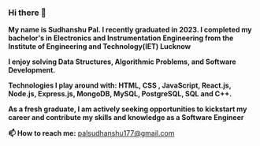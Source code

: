### Hi there 👋

**My name is Sudhanshu Pal. I recently graduated in 2023. I completed my bachelor's in Electronics and Instrumentation Engineering from the Institute of Engineering and Technology(IET) Lucknow**

**I enjoy solving Data Structures, Algorithmic Problems, and Software Development.**

**Technologies I play around with: HTML, CSS , JavaScript, React.js, Node.js, Express.js, MongoDB, MySQL, PostgreSQL, SQL and C++.**

**As a fresh graduate, I am actively seeking opportunities to kickstart my career and contribute my skills and knowledge as a Software Engineer**

**📫 How to reach me:** palsudhanshu177@gmail.com
<!--
**sudhanshu27/sudhanshu27** is a ✨ _special_ ✨ repository because its `README.md` (this file) appears on your GitHub profile.

Here are some ideas to get you started:

- 🔭 I’m currently working on ...
- 🌱 I’m currently learning ...
- 👯 I’m looking to collaborate on ...
- 🤔 I’m looking for help with ...
- 💬 Ask me about ...
- 📫 How to reach me: ...
- 😄 Pronouns: ...
- ⚡ Fun fact: ...
-->
